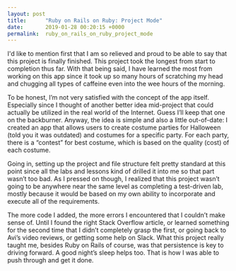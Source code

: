 ```yaml
---
layout: post
title:      "Ruby on Rails on Ruby: Project Mode"
date:       2019-01-28 00:20:15 +0000
permalink:  ruby_on_rails_on_ruby_project_mode
---
```



I'd like to mention first that I am so relieved and proud to be able to say that this project is finally finished. This project took the longest from start to completion thus far. With that being said, I have learned the most from working on this app since it took up so many hours of scratching my head and chugging all types of caffeine even into the wee hours of the morning. 

To be honest, I’m not very satisfied with the concept of the app itself. Especially since I thought of another better idea mid-project that could actually be utilized in the real world of the Internet. Guess I’ll keep that one on the backburner. Anyway, the idea is simple and also a little out-of-date: I created an app that allows users to create costume parties for Halloween (told you it was outdated) and costumes for a specific party. For each party, there is a “contest” for best costume, which is based on the quality (cost) of each costume. 

Going in, setting up the project and file structure felt pretty standard at this point since all the labs and lessons kind of drilled it into me so that part wasn’t too bad. As I pressed on though, I realized that this project wasn’t going to be anywhere near the same level as completing a test-driven lab, mostly because it would be based on my own ability to incorporate and execute all of the requirements. 

The more code I added, the more errors I encountered that I couldn’t make sense of. Until I found the right Stack Overflow article, or learned something for the second time that I didn’t completely grasp the first, or going back to Avi’s video reviews, or getting some help on Slack. What this project really taught me, besides Ruby on Rails of course, was that persistence is key to driving forward. A good night’s sleep helps too. That is how I was able to push through and get it done. 

